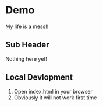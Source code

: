 # Demo

My life is a mess!!

## Sub Header

Nothing here yet!


## Local Devlopment

1. Open index.html in your browser
2. Obviously it will not work first time